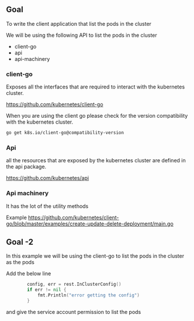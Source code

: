 ## Goal 

To write the client application that list the pods in the cluster 

We will be using the following API to list the pods in the cluster
- client-go 
- api 
- api-machinery 


### client-go
Exposes all the interfaces that are required to interact with the kubernetes cluster.

https://github.com/kubernetes/client-go

When you are using the client go please check for the version compatibility with the kubernetes cluster. 

```bash
go get k8s.io/client-go@compatibility-version
```


### Api 

all the resources that are exposed by the kubernetes cluster are defined in the api package.

https://github.com/kubernetes/api


### Api machinery 

It has the lot of the utility methods 


Example https://github.com/kubernetes/client-go/blob/master/examples/create-update-delete-deployment/main.go 


## Goal -2 

In this example we will be using the client-go to list the pods in the cluster as the pods 


Add the below  line 

```go
		config, err = rest.InClusterConfig()
		if err != nil {
			fmt.Println("error getting the config")
		}
```

and give the service account permission to list the pods 

```bash
